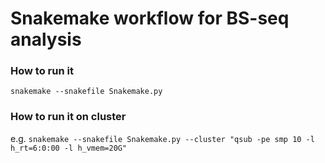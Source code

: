 # Snakemake workflow for BS-seq analysis

### How to run it
`snakemake --snakefile Snakemake.py`
### How to run it on cluster
e.g.
`snakemake --snakefile Snakemake.py --cluster "qsub -pe smp 10 -l h_rt=6:0:00 -l h_vmem=20G"`
